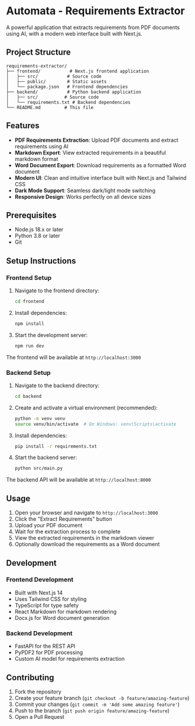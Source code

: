 # Automata - Requirements Extractor

A powerful application that extracts requirements from PDF documents using AI, with a modern web interface built with Next.js.

## Project Structure

```
requirements-extractor/
├── frontend/           # Next.js frontend application
│   ├── src/           # Source code
│   ├── public/        # Static assets
│   └── package.json   # Frontend dependencies
├── backend/           # Python backend application
│   ├── src/          # Source code
│   └── requirements.txt # Backend dependencies
└── README.md         # This file
```

## Features

- **PDF Requirements Extraction**: Upload PDF documents and extract requirements using AI
- **Markdown Export**: View extracted requirements in a beautiful markdown format
- **Word Document Export**: Download requirements as a formatted Word document
- **Modern UI**: Clean and intuitive interface built with Next.js and Tailwind CSS
- **Dark Mode Support**: Seamless dark/light mode switching
- **Responsive Design**: Works perfectly on all device sizes

## Prerequisites

- Node.js 18.x or later
- Python 3.8 or later
- Git

## Setup Instructions

### Frontend Setup

1. Navigate to the frontend directory:
   ```bash
   cd frontend
   ```

2. Install dependencies:
   ```bash
   npm install
   ```

3. Start the development server:
   ```bash
   npm run dev
   ```

The frontend will be available at `http://localhost:3000`

### Backend Setup

1. Navigate to the backend directory:
   ```bash
   cd backend
   ```

2. Create and activate a virtual environment (recommended):
   ```bash
   python -m venv venv
   source venv/bin/activate  # On Windows: venv\Scripts\activate
   ```

3. Install dependencies:
   ```bash
   pip install -r requirements.txt
   ```

4. Start the backend server:
   ```bash
   python src/main.py
   ```

The backend API will be available at `http://localhost:8000`

## Usage

1. Open your browser and navigate to `http://localhost:3000`
2. Click the "Extract Requirements" button
3. Upload your PDF document
4. Wait for the extraction process to complete
5. View the extracted requirements in the markdown viewer
6. Optionally download the requirements as a Word document

## Development

### Frontend Development

- Built with Next.js 14
- Uses Tailwind CSS for styling
- TypeScript for type safety
- React Markdown for markdown rendering
- Docx.js for Word document generation

### Backend Development

- FastAPI for the REST API
- PyPDF2 for PDF processing
- Custom AI model for requirements extraction

## Contributing

1. Fork the repository
2. Create your feature branch (`git checkout -b feature/amazing-feature`)
3. Commit your changes (`git commit -m 'Add some amazing feature'`)
4. Push to the branch (`git push origin feature/amazing-feature`)
5. Open a Pull Request



